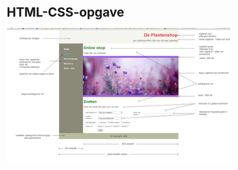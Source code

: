 # HTML-CSS-opgave

![HTML CSS opgave](https://github.com/DeCocks/HTML-CSS-opgave/blob/main/plantenshop.png)
